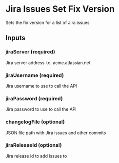 # Jira Issues Set Fix Version
Sets the fix version for a list of Jira issues

## Inputs

### jiraServer (required)
Jira server address i.e. acme.atlassian.net

### jiraUsername (required)
Jira username to use to call the API

### jiraPassword (required)
Jira password to use to call the API

### changelogFile (optional)
JSON file path with Jira issues and other commits

### jiraReleaseId (optional)
Jira release id to add issues to
